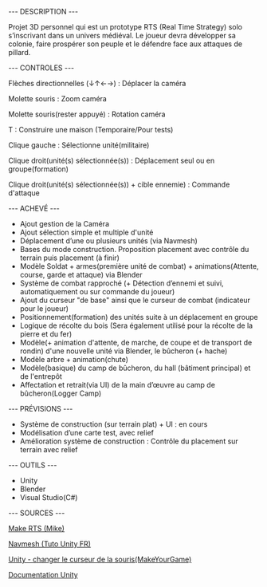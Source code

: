--- DESCRIPTION ---

Projet 3D personnel qui est un prototype RTS (Real Time Strategy) solo s’inscrivant dans un univers médiéval. 
Le joueur devra développer sa colonie, faire prospérer son peuple et le défendre face aux attaques de pillard.


--- CONTROLES ---


Flèches directionnelles (↓↑←→) : Déplacer la caméra

Molette souris : Zoom caméra

Molette souris(rester appuyé) : Rotation caméra

T : Construire une maison (Temporaire/Pour tests)

Clique gauche : Sélectionne unité(militaire)

Clique droit(unité(s) sélectionnée(s)) : Déplacement seul ou en groupe(formation)

Clique droit(unité(s) sélectionnée(s)) + cible ennemie) : Commande d'attaque



--- ACHEVÉ ---

- Ajout gestion de la Caméra
- Ajout sélection simple et multiple d'unité
- Déplacement d’une ou plusieurs unités (via Navmesh)
- Bases du mode construction. Proposition placement avec contrôle du terrain puis placement (à finir)
- Modèle Soldat + armes(première unité de combat) + animations(Attente, course, garde et attaque) via Blender
- Système de combat rapproché (+ Détection d’ennemi et suivi, automatiquement ou sur commande du joueur)
- Ajout du curseur "de base" ainsi que le curseur de combat (indicateur pour le joueur)
- Positionnement(formation) des unités suite à un déplacement en groupe
- Logique de récolte du bois (Sera également utilisé pour la récolte de la pierre et du fer)
- Modèle(+ animation d'attente, de marche, de coupe et de transport de rondin) d'une nouvelle unité via Blender, le bûcheron (+ hache)
- Modèle arbre + animation(chute)
- Modèle(basique) du camp de bûcheron, du hall (bâtiment principal) et de l'entrepôt
- Affectation et retrait(via UI) de la main d’œuvre au camp de bûcheron(Logger Camp)



--- PRÉVISIONS ---

- Système de construction (sur terrain plat) + UI : en cours
- Modélisation d’une carte test, avec relief
- Amélioration système de construction : Contrôle du placement sur terrain avec relief
  


--- OUTILS ---

- Unity
- Blender
- Visual Studio(C#)



--- SOURCES ---

[Make RTS (Mike)](https://www.youtube.com/watch?v=-GfdKB_7mrY&list=PLtLToKUhgzwkCRQ9YAOtUIDbDQN5XXVAs)

[Navmesh (Tuto Unity FR)](https://www.youtube.com/watch?v=qOQVxPQ-C5Y&t=489s)

[Unity - changer le curseur de la souris(MakeYourGame)](https://www.youtube.com/watch?v=qifz_CXe4CQ&t=321s)

[Documentation Unity](https://docs.unity3d.com/Manual/index.html)


